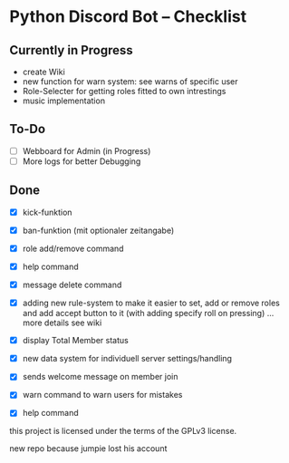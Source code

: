 # Python Discord Bot – Checklist

## Currently in Progress

- create Wiki
- new function for warn system: see warns of specific user
- Role-Selecter for getting roles fitted to own intrestings
- music implementation

## To-Do

- [ ] Webboard for Admin (in Progress)
- [ ] More logs for better Debugging

## Done

- [x] kick-funktion
- [x] ban-funktion (mit optionaler zeitangabe)
- [x] role add/remove command
- [x] help command
- [x] message delete command
- [x] adding new rule-system to make it easier to set, add or remove roles and add accept button to it (with adding specify roll on pressing) ... more details see wiki
- [x] display Total Member status
- [x] new data system for individuell server settings/handling
- [x] sends welcome message on member join
- [x] warn command to warn users for mistakes
- [x] help command


this project is licensed under the terms of the GPLv3 license.

new repo because jumpie lost his account
